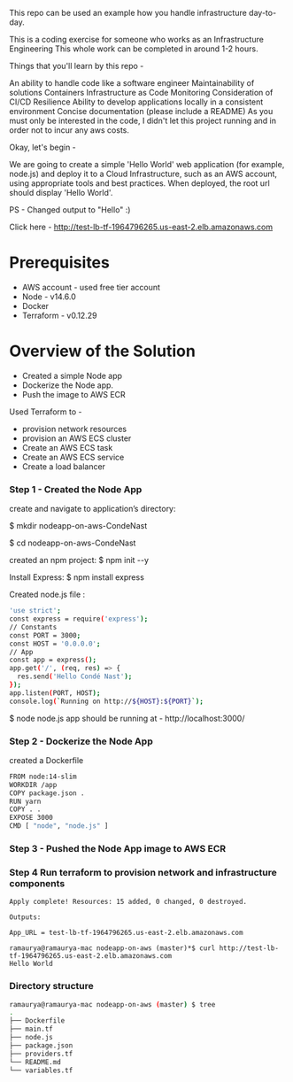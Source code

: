 This repo can be used an example how you handle infrastructure day-to-day. 

This is a coding exercise for someone who works as an Infrastructure Engineering 
This whole work can be completed in around 1-2 hours. 

Things that you'll learn by this repo - 

An ability to handle code like a software engineer
Maintainability of solutions
Containers
Infrastructure as Code
Monitoring
Consideration of CI/CD
Resilience
Ability to develop applications locally in a consistent environment
Concise documentation (please include a README)
As you must only be interested in the code, I didn't let this project running and in order not to incur any aws costs.


Okay, let's begin - 

We are going to create a simple 'Hello World' web application (for example, node.js) and deploy it to a Cloud Infrastructure, such as an AWS account, using appropriate tools and best practices. When deployed, the root url should display 'Hello World'.

PS - Changed output to "Hello" :) 

Click here - http://test-lb-tf-1964796265.us-east-2.elb.amazonaws.com


# Prerequisites
* AWS account - used free tier account
* Node - v14.6.0
* Docker 
* Terraform  -  v0.12.29

# Overview of the Solution

* Created a simple Node app
* Dockerize the Node app.
* Push the image to AWS ECR 

Used Terraform to - 
* provision network resources
* provision an AWS ECS cluster
* Create an AWS ECS task
* Create an AWS ECS service
* Create a load balancer

### Step 1 - Created the Node App
create and navigate to application’s directory:

$ mkdir nodeapp-on-aws-CondeNast


$ cd nodeapp-on-aws-CondeNast


created an npm project:
$ npm init --y

Install Express:
$ npm install express

Created node.js file :

```sh 
'use strict';
const express = require('express');
// Constants
const PORT = 3000;
const HOST = '0.0.0.0';
// App
const app = express();
app.get('/', (req, res) => {
  res.send('Hello Condé Nast');
});
app.listen(PORT, HOST);
console.log(`Running on http://${HOST}:${PORT}`);
```

$ node node.js
app should be running at - http://localhost:3000/

### Step 2 - Dockerize the Node App
created a Dockerfile

```sh
FROM node:14-slim
WORKDIR /app
COPY package.json .
RUN yarn
COPY . .
EXPOSE 3000
CMD [ "node", "node.js" ]
```

### Step 3 - Pushed the Node App image to AWS ECR

### Step 4 Run terraform to provision network and infrastructure components 
```
Apply complete! Resources: 15 added, 0 changed, 0 destroyed.

Outputs:

App_URL = test-lb-tf-1964796265.us-east-2.elb.amazonaws.com  

ramaurya@ramaurya-mac nodeapp-on-aws (master)*$ curl http://test-lb-tf-1964796265.us-east-2.elb.amazonaws.com
Hello World
```

### Directory structure 

```sh
ramaurya@ramaurya-mac nodeapp-on-aws (master) $ tree
.
├── Dockerfile
├── main.tf
├── node.js
├── package.json
├── providers.tf
└── README.md
└── variables.tf
```

